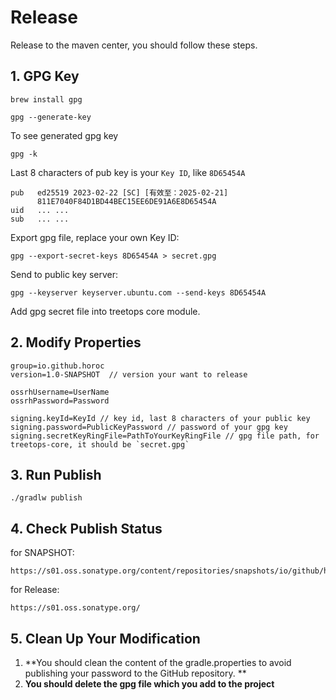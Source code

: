 # Release

Release to the maven center, you should follow these steps.



## 1. GPG Key

```
brew install gpg

gpg --generate-key
```



To see generated gpg key

```
gpg -k
```

Last 8 characters of pub key is your `Key ID`,  like `8D65454A`

```
pub   ed25519 2023-02-22 [SC] [有效至：2025-02-21]
      811E7040F84D1BD44BEC15EE6DE91A6E8D65454A
uid   ... ...
sub   ... ...
```

Export gpg file,  replace your own Key ID: 

```
gpg --export-secret-keys 8D65454A > secret.gpg
```

Send to public key server:

```
gpg --keyserver keyserver.ubuntu.com --send-keys 8D65454A
```



Add gpg secret file into treetops core module.



## 2. Modify Properties



```
group=io.github.horoc
version=1.0-SNAPSHOT  // version your want to release

ossrhUsername=UserName
ossrhPassword=Password

signing.keyId=KeyId // key id, last 8 characters of your public key
signing.password=PublicKeyPassword // password of your gpg key
signing.secretKeyRingFile=PathToYourKeyRingFile // gpg file path, for treetops-core, it should be `secret.gpg`
```



## 3. Run Publish

```
./gradlw publish
```



## 4. Check Publish Status

for SNAPSHOT:

```
https://s01.oss.sonatype.org/content/repositories/snapshots/io/github/horoc
```

for Release:

```
https://s01.oss.sonatype.org/
```



## 5. Clean Up Your Modification

1. **You should clean the content of the gradle.properties to avoid publishing your password to the GitHub repository. **
2. **You should delete the gpg file which you add to the project**

